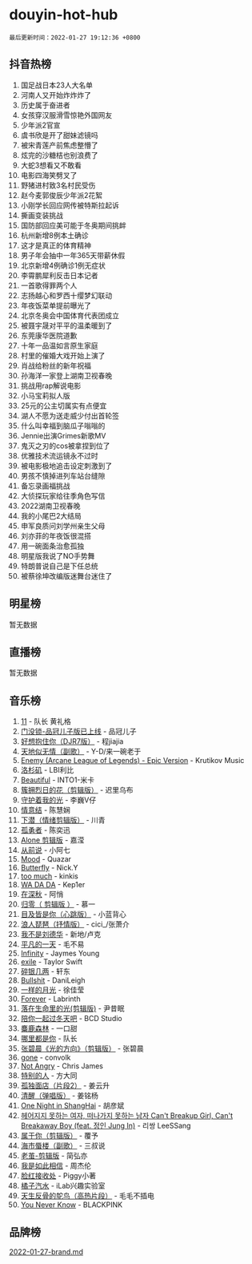 # douyin-hot-hub

`最后更新时间：2022-01-27 19:12:36 +0800`

## 抖音热榜

1. 国足战日本23人大名单
1. 河南人又开始炸炸炸了
1. 历史属于奋进者
1. 女孩穿汉服滑雪惊艳外国网友
1. 少年派2官宣
1. 虞书欣是开了甜妹滤镜吗
1. 被宋青莲产前焦虑整懵了
1. 炫完的沙糖桔也别浪费了
1. 大蛇3想看又不敢看
1. 电影四海笑劈叉了
1. 野猪进村致3名村民受伤
1. 赵今麦郭俊辰少年派2花絮
1. 小刚学长回应网传被特斯拉起诉
1. 撕画变装挑战
1. 国防部回应美可能于冬奥期间挑衅
1. 杭州新增8例本土确诊
1. 这才是真正的体育精神
1. 男子年会抽中一年365天带薪休假
1. 北京新增4例确诊1例无症状
1. 李霄鹏犀利反击日本记者
1. 一首歌得罪两个人
1. 志扬越心和罗西十缨梦幻联动
1. 年夜饭菜单提前曝光了
1. 北京冬奥会中国体育代表团成立
1. 被聂宇晟对平平的温柔暖到了
1. 东莞康华医院道歉
1. 十年一品温如言原生家庭
1. 村里的催婚大戏开始上演了
1. 肖战给粉丝的新年祝福
1. 孙海洋一家登上湖南卫视春晚
1. 挑战用rap解说电影
1. 小马宝莉拟人版
1. 25元的公主切属实有点便宜
1. 湖人不愿为送走威少付出首轮签
1. 什么叫幸福到脑瓜子嗡嗡的
1. Jennie出演Grimes新歌MV
1. 鬼灭之刃的cos被拿捏到位了
1. 优雅技术流运镜永不过时
1. 被电影极地追击设定刺激到了
1. 男孩不慎掉进列车站台缝隙
1. 备忘录画福挑战
1. 大侦探玩家给往季角色写信
1. 2022湖南卫视春晚
1. 我的小尾巴2大结局
1. 申军良质问刘学州亲生父母
1. 刘亦菲的年夜饭很混搭
1. 用一碗面条治愈孤独
1. 明星版我说了NO手势舞
1. 特朗普说自己是下任总统
1. 被蔡徐坤改编版迷舞台迷住了

## 明星榜

暂无数据

## 直播榜

暂无数据

## 音乐榜

1. [11](https://sf3-cdn-tos.douyinstatic.com/obj/tos-cn-ve-2774/9e7c6cc79eb64e2fadb0af297165d43b) - 队长 黄礼格
1. [门没锁-品冠儿子版已上线](https://sf3-cdn-tos.douyinstatic.com/obj/tos-cn-ve-2774/764a96c096d440988428d4f594858e5d) - 品冠儿子
1. [好想抱住你（DJR7版）]() - 程jiajia
1. [天地似无情（副歌）]() - Y-D/来一碗老于
1. [Enemy (Arcane League of Legends) - Epic Version](https://sf3-cdn-tos.douyinstatic.com/obj/tos-cn-ve-2774/9feec24f23834b06bdde8482cdbea15b) - Krutikov Music
1. [洛杉矶](https://sf6-cdn-tos.douyinstatic.com/obj/tos-cn-ve-2774/6a65a749415e47988b83c0968476d343) - LBI利比
1. [Beautiful]() - INTO1-米卡
1. [簇拥烈日的花（剪辑版）]() - 迟里乌布
1. [守护着我的光](https://sf6-cdn-tos.douyinstatic.com/obj/tos-cn-ve-2774/313235b651a84c11a8c9dea19ff24fe3) - 李巍V仔
1. [情意结](https://sf3-cdn-tos.douyinstatic.com/obj/tos-cn-ve-2774/642038f85e2944ab84ac01d460d13682) - 陈慧娴
1. [下潜（情绪剪辑版）](https://sf3-cdn-tos.douyinstatic.com/obj/tos-cn-ve-2774/c42530bf0e054f7c8f93b8426e42102d) - 川青
1. [孤勇者]() - 陈奕迅
1. [Alone 剪辑版](https://sf6-cdn-tos.douyinstatic.com/obj/tos-cn-ve-2774/2bf3353af91d432ebb6b60068f35c9dc) - 嘉滢
1. [从前说]() - 小阿七
1. [Mood](https://sf6-cdn-tos.douyinstatic.com/obj/tos-cn-ve-2774/f1946041737846adb75d6d25552d64c8) - Quazar
1. [Butterfly](https://sf3-cdn-tos.douyinstatic.com/obj/tos-cn-ve-2774/6d48dc871f0d4ff497bfe681edcbfabb) - Nick.Y
1. [too much](https://sf6-cdn-tos.douyinstatic.com/obj/tos-cn-ve-2774/97313513675f427eaf8b80fc3f5591ea) - kinkis
1. [WA DA DA](https://sf6-cdn-tos.douyinstatic.com/obj/tos-cn-ve-2774/c43e4a24f9464491b4f844c5614fa344) - Kep1er
1. [在深秋]() - 阿悄
1. [归零（ 剪辑版 ）](https://sf6-cdn-tos.douyinstatic.com/obj/tos-cn-ve-2774/4d78bed8a6484fefaaa72438773d9d04) - 慕一
1. [目及皆是你（心跳版）]() - 小蓝背心
1. [浪人琵琶（抒情版）]() - cici_/张萧介
1. [我不是刘德华]() - 新地/卢克
1. [平凡的一天]() - 毛不易
1. [Infinity](https://sf6-cdn-tos.douyinstatic.com/obj/tos-cn-ve-2774/7861e9af59e04a7aa61cb096ab7a5652) - Jaymes Young
1. [exile](https://sf3-cdn-tos.douyinstatic.com/obj/tos-cn-ve-2774/77ec4f6b0999429186ada733032d8a0b) - Taylor Swift
1. [碎银几两]() - 轩东
1. [Bullshit](https://sf6-cdn-tos.douyinstatic.com/obj/tos-cn-ve-2774/eeae092f027a441ebc7102f4653d403d) - DaniLeigh
1. [一样的月光]() - 徐佳莹
1. [Forever](https://sf3-cdn-tos.douyinstatic.com/obj/tos-cn-ve-2774/76620b22fa6148fc8a0f236baff8f4b8) - Labrinth
1. [落在生命里的光(剪辑版)](https://sf6-cdn-tos.douyinstatic.com/obj/tos-cn-ve-2774/6a3ac5299a304a0babc779305d06ec09) - 尹昔眠
1. [陪你一起过冬天吧](https://sf6-cdn-tos.douyinstatic.com/obj/tos-cn-ve-2774/b5de3050c07649029b3a23e38b0047c3) - BCD Studio
1. [麋鹿森林]() - 一口甜
1. [哪里都是你]() - 队长
1. [张碧晨《光的方向》（剪辑版）](https://sf6-cdn-tos.douyinstatic.com/obj/tos-cn-ve-2774/80fe956e74914f2db2b6ef2647448a22) - 张碧晨
1. [gone](https://sf3-cdn-tos.douyinstatic.com/obj/tos-cn-ve-2774/8807da948ae14051945d24506732ce7c) - convolk
1. [Not Angry](https://sf6-cdn-tos.douyinstatic.com/obj/tos-cn-ve-2774/8bf9f6775919477ba6b7c83b702aa140) - Chris James
1. [特别的人]() - 方大同
1. [孤独面店（片段2）](https://sf6-cdn-tos.douyinstatic.com/obj/tos-cn-ve-2774/ee6a9a062b6d43bc9e544ad9f7685590) - 姜云升
1. [清醒（弹唱版）](https://sf6-cdn-tos.douyinstatic.com/obj/tos-cn-ve-2774/1ffe8a51a8f24e9f9e4d539623c3f29b) - 姜铭杨
1. [One Night in ShangHai](https://sf3-cdn-tos.douyinstatic.com/obj/tos-cn-ve-2774/df8d723f3364477492d8da468d5de458) - 胡彦斌
1. [헤어지지 못하는 여자, 떠나가지 못하는 남자 Can't Breakup Girl, Can't Breakaway Boy (feat. 정인 Jung In)](https://sf3-cdn-tos.douyinstatic.com/obj/tos-cn-ve-2774/274546e0972d471c88e486b9bef65d68) - 리쌍 LeeSSang
1. [属于你（剪辑版）](https://sf3-cdn-tos.douyinstatic.com/obj/tos-cn-ve-2774/501a9fa9bd144cd98da73851b70a2350) - 覆予
1. [海市蜃楼（副歌）](https://sf6-cdn-tos.douyinstatic.com/obj/tos-cn-ve-2774/25e937c50a8644a296341b06a9750a21) - 三叔说
1. [老茧-剪辑版](https://sf6-cdn-tos.douyinstatic.com/obj/tos-cn-ve-2774/bb91bdf677a04acead89436a15002aa6) - 简弘亦
1. [我是如此相信]() - 周杰伦
1. [脸红接收处](https://sf3-cdn-tos.douyinstatic.com/obj/tos-cn-ve-2774/0595db75412a4451a909a38fc068cd00) - Piggy小著
1. [橘子汽水](https://sf6-cdn-tos.douyinstatic.com/obj/tos-cn-ve-2774/7600b994f4724d3ca63e4904cc209b82) - iLab兴趣实验室
1. [天生反骨的鸵鸟（高热片段）](https://sf6-cdn-tos.douyinstatic.com/obj/tos-cn-ve-2774/628c7691cce84321b613974c22e3a9be) - 毛毛不插电
1. [You Never Know](https://sf3-cdn-tos.douyinstatic.com/obj/tos-cn-ve-2774/93ea07db32c04cdb818583f2df1e50bd) - BLACKPINK

## 品牌榜

[2022-01-27-brand.md](2022-01-27-brand.md)
